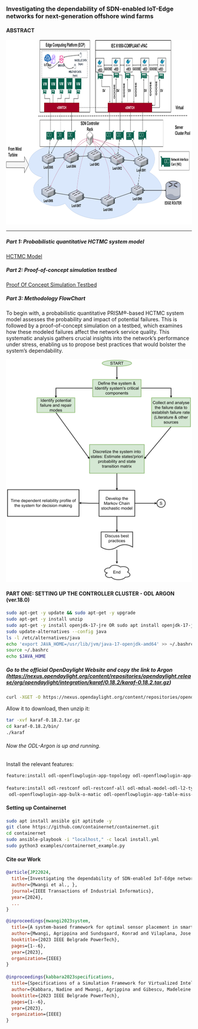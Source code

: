 

### Investigating the dependability of SDN-enabled IoT-Edge networks for next-generation offshore wind farms
#### ABSTRACT


<img src="https://github.com/PinaPhD/JP2/blob/main/ReadMe_Logical.png" width="800" height="500">


---

##### Part 1: Probabilistic quantitative HCTMC system model
[HCTMC Model](https://github.com/PinaPhD/JP2/blob/main/HCTMC_MODEL/hctmc_system_model.sm)


##### Part 2: Proof-of-concept simulation testbed

[Proof Of Concept Simulation Testbed](https://github.com/PinaPhD/JP2/tree/main/POC/)

##### Part 3: Methodology FlowChart
 To begin with, a probabilistic quantitative PRISM®-based HCTMC system model assesses the probability and impact of potential failures. This is followed by a proof-of-concept simulation on a testbed, which examines how these modeled failures affect the network service quality. This systematic analysis gathers crucial insights into the network’s performance under stress, enabling us to propose best practices that would bolster the system’s dependability.

![Methodology](https://github.com/PinaPhD/JP2/blob/main/Methodology.png)

#### PART ONE: SETTING UP THE CONTROLLER CLUSTER - ODL ARGON (ver.18.0)

```bash
sudo apt-get -y update && sudo apt-get -y upgrade
sudo apt-get -y install unzip
sudo apt-get -y install openjdk-17-jre OR sudo apt install openjdk-17-jdk
sudo update-alternatives --config java
ls -l /etc/alternatives/java
echo 'export JAVA_HOME=/usr/lib/jvm/java-17-openjdk-amd64' >> ~/.bashrc
source ~/.bashrc
echo $JAVA_HOME
```

##### Go to the official OpenDaylight Website and copy the link to Argon (https://nexus.opendaylight.org/content/repositories/opendaylight.release/org/opendaylight/integration/karaf/0.18.2/karaf-0.18.2.tar.gz)

```bash
curl -XGET -O https://nexus.opendaylight.org/content/repositories/opendaylight.release/org/opendaylight/integration/karaf/0.18.2/karaf-0.18.2.tar.gz
```


Allow it to download, then unzip it:
```bash
tar -xvf karaf-0.18.2.tar.gz
cd karaf-0.18.2/bin/
./karaf
```


###### Now the ODL-Argon is up and running. 


Install the relevant features: 

```bash
feature:install odl-openflowplugin-app-topology odl-openflowplugin-app-topology-manager odl-openflowplugin-drop-test odl-openflowplugin-app-bulk-o-matic odl-openflowplugin-app-table-miss-enforcer odl-openflowplugin-nxm-extensions

feature:install odl-restconf odl-restconf-all odl-mdsal-model-odl-l2-types odl-mdsal-apidocs
 odl-openflowplugin-app-bulk-o-matic odl-openflowplugin-app-table-miss-enforcer odl-openflowplugin-nxm-extensions

```


#### Setting up Containernet

```bash
sudo apt install ansible git aptitude -y
git clone https://github.com/containernet/containernet.git
cd containernet
sudo ansible-playbook -i "localhost," -c local install.yml
sudo python3 examples/containernet_example.py
```


#### Cite our Work

```bibtex
@article{JP22024,
  title={Investigating the dependability of SDN-enabled IoT-Edge networks for next-generation offshore wind farms},
  author={Mwangi et al., },
  journal={IEEE Transactions of Industrial Informatics},
  year={2024},
  ...
}
```

```bibtex
@inproceedings{mwangi2023system,
  title={A system-based framework for optimal sensor placement in smart grids},
  author={Mwangi, Agrippina and Sundsgaard, Konrad and Vilaplana, Jose Angel Leiva and Viler{\'a}, Kaio Vin{\'\i}cius and Yang, Guangya},
  booktitle={2023 IEEE Belgrade PowerTech},
  pages={1--6},
  year={2023},
  organization={IEEE}
}

@inproceedings{kabbara2023specifications,
  title={Specifications of a Simulation Framework for Virtualized Intelligent Electronic Devices in Smart Grids Covering Networking and Security Requirements},
  author={Kabbara, Nadine and Mwangi, Agrippina and Gibescu, Madeleine and Abedi, Ali and Stefanov, Alexandru and Palensky, Peter},
  booktitle={2023 IEEE Belgrade PowerTech},
  pages={1--6},
  year={2023},
  organization={IEEE}
}

```
